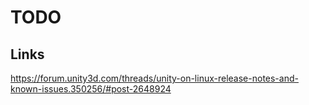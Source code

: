# TODO

## Links

https://forum.unity3d.com/threads/unity-on-linux-release-notes-and-known-issues.350256/#post-2648924
